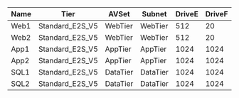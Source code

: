 | Name | Tier            | AVSet    | Subnet   | DriveE | DriveF | DriveG |
|------|-----------------|----------|----------|--------|--------|--------|
| Web1 | Standard_E2S_V5 | WebTier  | WebTier  | 512    | 20     | 1024   |
| Web2 | Standard_E2S_V5 | WebTier  | WebTier  | 512    | 20     | 1024   |
| App1 | Standard_E2S_V5 | AppTier  | AppTier  | 1024   | 1024   |        |
| App2 | Standard_E2S_V5 | AppTier  | AppTier  | 1024   | 1024   |        |
| SQL1 | Standard_E2S_V5 | DataTier | DataTier | 1024   | 1024   | 1024   |
| SQL2 | Standard_E2S_V5 | DataTier | DataTier | 1024   | 1024   | 1024   |